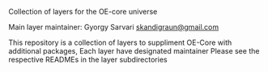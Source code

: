 Collection of layers for the OE-core universe

Main layer maintainer: Gyorgy Sarvari <skandigraun@gmail.com>

This repository is a collection of layers to suppliment OE-Core
with additional packages, Each layer have designated maintainer
Please see the respective READMEs in the layer subdirectories
